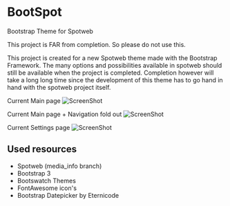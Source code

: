 BootSpot
========

Bootstrap Theme for Spotweb

This project is FAR from completion. So please do not use this.

This project is created for a new Spotweb theme made with the Bootstrap Framework.
The many options and possibilities available in spotweb should still be available when the project is completed.
Completion however will take a long long time since the development of this theme has to go hand in hand with the spotweb project itself.

Current Main page
![ScreenShot](http://gebruiknet.hopseflop.nl/image_library/bootspot-main.png)

Current Main page + Navigation fold out
![ScreenShot](http://gebruiknet.hopseflop.nl/image_library/bootspot-main-nav.png)

Current Settings page
![ScreenShot](http://gebruiknet.hopseflop.nl/image_library/bootspot-settings1.png)

## Used resources
* Spotweb (media_info branch)
* Bootstrap 3
* Bootswatch Themes
* FontAwesome icon's
* Bootstrap Datepicker by Eternicode
